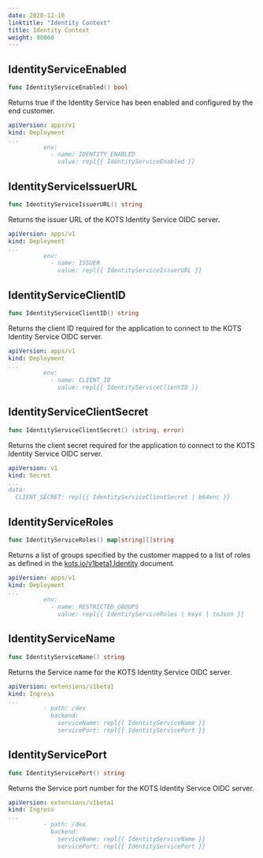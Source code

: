 ```yaml
---
date: 2020-12-16
linktitle: "Identity Context"
title: Identity Context
weight: 90060
---
```


## IdentityServiceEnabled

```go
func IdentityServiceEnabled() bool
```

Returns true if the Identity Service has been enabled and configured by the end customer.

```yaml
apiVersion: apps/v1
kind: Deployment
...
          env:
            - name: IDENTITY_ENABLED
              value: repl{{ IdentityServiceEnabled }}
```


## IdentityServiceIssuerURL

```go
func IdentityServiceIssuerURL() string
```

Returns the issuer URL of the KOTS Identity Service OIDC server.

```yaml
apiVersion: apps/v1
kind: Deployment
...
          env:
            - name: ISSUER
              value: repl{{ IdentityServiceIssuerURL }}
```


## IdentityServiceClientID

```go
func IdentityServiceClientID() string
```

Returns the client ID required for the application to connect to the KOTS Identity Service OIDC server.

```yaml
apiVersion: apps/v1
kind: Deployment
...
          env:
            - name: CLIENT_ID
              value: repl{{ IdentityServiceClientID }}
```


## IdentityServiceClientSecret

```go
func IdentityServiceClientSecret() (string, error)
```

Returns the client secret required for the application to connect to the KOTS Identity Service OIDC server.

```yaml
apiVersion: v1
kind: Secret
...
data:
  CLIENT_SECRET: repl{{ IdentityServiceClientSecret | b64enc }}
```


## IdentityServiceRoles

```go
func IdentityServiceRoles() map[string][]string
```

Returns a list of groups specified by the customer mapped to a list of roles as defined in the [kots.io/v1beta1.Identity](/reference/v1beta1/identity/#roles) document.

```yaml
apiVersion: apps/v1
kind: Deployment
...
          env:
            - name: RESTRICTED_GROUPS
              value: repl{{ IdentityServiceRoles | keys | toJson }}
```


## IdentityServiceName

```go
func IdentityServiceName() string
```

Returns the Service name for the KOTS Identity Service OIDC server.

```yaml
apiVersion: extensions/v1beta1
kind: Ingress
...
          - path: /dex
            backend:
              serviceName: repl{{ IdentityServiceName }}
              servicePort: repl{{ IdentityServicePort }}
```


## IdentityServicePort

```go
func IdentityServicePort() string
```

Returns the Service port number for the KOTS Identity Service OIDC server.

```yaml
apiVersion: extensions/v1beta1
kind: Ingress
...
          - path: /dex
            backend:
              serviceName: repl{{ IdentityServiceName }}
              servicePort: repl{{ IdentityServicePort }}
```
